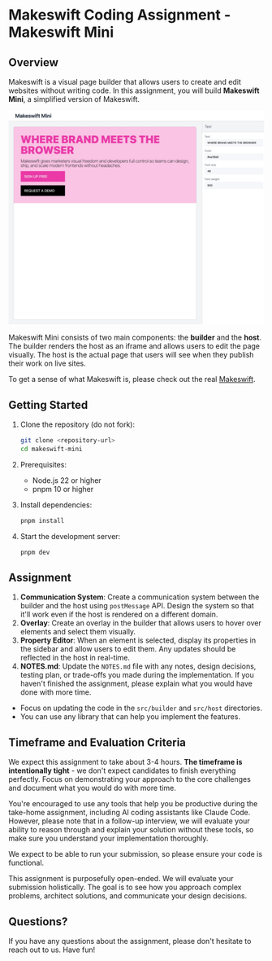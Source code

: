 # Makeswift Coding Assignment - Makeswift Mini

## Overview

Makeswift is a visual page builder that allows users to create and edit websites without writing code. In this assignment, you will build **Makeswift Mini**, a simplified version of Makeswift.

![Makeswift Mini](/makeswift-mini.jpg)

Makeswift Mini consists of two main components: the **builder** and the **host**. The builder renders the host as an iframe and allows users to edit the page visually. The host is the actual page that users will see when they publish their work on live sites.

To get a sense of what Makeswift is, please check out the real [Makeswift](https://makeswift.com/).

## Getting Started

1. Clone the repository (do not fork):

   ```bash
   git clone <repository-url>
   cd makeswift-mini
   ```

2. Prerequisites:

   - Node.js 22 or higher
   - pnpm 10 or higher

3. Install dependencies:

   ```bash
   pnpm install
   ```

4. Start the development server:
   ```bash
   pnpm dev
   ```

## Assignment

1. **Communication System**: Create a communication system between the builder and the host using `postMessage` API. Design the system so that it'll work even if the host is rendered on a different domain.
2. **Overlay**: Create an overlay in the builder that allows users to hover over elements and select them visually.
3. **Property Editor**: When an element is selected, display its properties in the sidebar and allow users to edit them. Any updates should be reflected in the host in real-time.
4. **NOTES.md**: Update the `NOTES.md` file with any notes, design decisions, testing plan, or trade-offs you made during the implementation. If you haven't finished the assignment, please explain what you would have done with more time.

- Focus on updating the code in the `src/builder` and `src/host` directories.
- You can use any library that can help you implement the features.

## Timeframe and Evaluation Criteria

We expect this assignment to take about 3-4 hours. **The timeframe is intentionally tight** - we don't expect candidates to finish everything perfectly. Focus on demonstrating your approach to the core challenges and document what you would do with more time.

You're encouraged to use any tools that help you be productive during the take-home assignment, including AI coding assistants like Claude Code. However, please note that in a follow-up interview, we will evaluate your ability to reason through and explain your solution without these tools, so make sure you understand your implementation thoroughly.

We expect to be able to run your submission, so please ensure your code is functional.

This assignment is purposefully open-ended. We will evaluate your submission holistically. The goal is to see how you approach complex problems, architect solutions, and communicate your design decisions.

## Questions?

If you have any questions about the assignment, please don't hesitate to reach out to us. Have fun!
